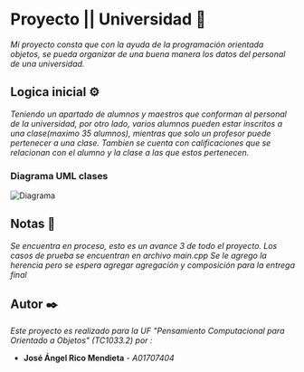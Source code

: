 # Proyecto ||  Universidad 🚀
_Mi proyecto consta que con la ayuda de la programación orientada objetos, se pueda organizar de una buena manera los datos del personal de una universidad._

## Logica inicial ⚙️ 
_Teniendo un apartado de alumnos y maestros que conforman al personal de la universidad, por otro lado, varios alumnos pueden estar inscritos a una clase(maximo 35 alumnos), mientras que solo un profesor puede pertenecer a una clase. Tambien se cuenta con calificaciones que se relacionan con el alumno y la clase a las que estos pertenecen._

### Diagrama UML clases
![Diagrama](https://user-images.githubusercontent.com/74069232/99750743-8a68e500-2aa6-11eb-9447-48f2b0478554.png)

## Notas 📌
_Se encuentra en proceso, esto es un avance 3 de todo el proyecto. Los casos de prueba se encuentran en archivo main.cpp_
_Se le agrego la herencia pero se espera agregar agregación y composición para la entrega final_

## Autor ✒️
_Este proyecto es realizado para la UF "Pensamiento Computacional para Orientado a Objetos" (TC1033.2) por :_
* **José Ángel Rico Mendieta** - *A01707404*

